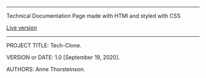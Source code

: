 ------------------------------------------------------------------------
Technical Documentation Page made with HTMl and styled with CSS

[Live version](https://annethor.github.io/tech-clone/)

------------------------------------------------------------------------

PROJECT TITLE: Tech-Clone. 

VERSION or DATE: 1.0 [September 19, 2020]. 

AUTHORS: Anne Thorsteinson. 
